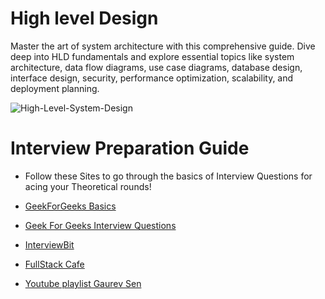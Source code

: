 # High level Design
Master the art of system architecture with this comprehensive guide. Dive deep into HLD fundamentals and explore essential topics like system architecture, data flow diagrams, use case diagrams, database design, interface design, security, performance optimization, scalability, and deployment planning.

![High-Level-System-Design](https://socialify.git.ci/shahzaneer/High-Level-System-Design/image?description=1&font=KoHo&forks=1&issues=1&language=1&name=1&owner=1&pattern=Circuit%20Board&pulls=1&stargazers=1&theme=Dark)

# Interview Preparation Guide

- Follow these Sites to go through the basics of Interview Questions for acing your Theoretical rounds!

- [ GeekForGeeks Basics](https://www.geeksforgeeks.org/what-is-high-level-design-learn-system-design/)
- [Geek For Geeks Interview Questions](https://www.geeksforgeeks.org/top-high-level-designhld-interview-questions-2024/)
- [InterviewBit](https://www.interviewbit.com/system-design-interview-questions/)
- [FullStack Cafe](https://www.fullstack.cafe/blog/system-design-interview-questions)
- [Youtube playlist Gaurev Sen](https://www.youtube.com/playlist?list=PLMCXHnjXnTnvo6alSjVkgxV-VH6EPyvoX)
